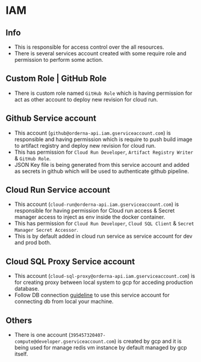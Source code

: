 # IAM

## Info

- This is responsible for access control over the all resources.
- There is several services account created with some require role and permission to perform some action.

## Custom Role | GitHub Role

- There is custom role named `GitHub Role` which is having permission for act as other account to deploy new revision for cloud run.

## Github Service account

- This account (`github@orderna-api.iam.gserviceaccount.com`) is responsible and having permission which is require to push build image to artifact registry and deploy new revision for cloud run.
- This has permission for `Cloud Run Developer`, `Artifact Registry Writer` & `GitHub Role`.
- JSON Key file is being generated from this service account and added as secrets in github which will be used to authenticate github pipeline.

## Cloud Run Service account

- This account (`cloud-run@orderna-api.iam.gserviceaccount.com`) is responsible for having permission for Cloud run access & Secret manager access to inject as env inside the docker container.
- This has permission for `Cloud Run Developer`, `Cloud SQL Client` & `Secret Manager Secret Accessor`.
- This is by default added in cloud run service as service account for dev and prod both.

## Cloud SQL Proxy Service account

- This account (`cloud-sql-proxy@orderna-api.iam.gserviceaccount.com`) is for creating proxy between local system to gcp for acceding production database.
- Follow DB connection [guideline](./CLOUD_SQL_PROXY.md) to use this service account for connecting db from local your machine.

## Others

- There is one account (`395457320407-compute@developer.gserviceaccount.com`) is created by gcp and it is being used for manage redis vm instance by default managed by gcp itself.

